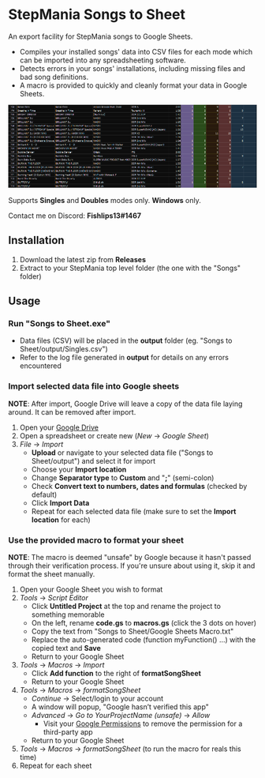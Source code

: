 # StepMania Songs to Sheet

An export facility for StepMania songs to Google Sheets.

* Compiles your installed songs' data into CSV files for each mode which can be imported into any spreadsheeting software.
* Detects errors in your songs' installations, including missing files and bad song definitions.
* A macro is provided to quickly and cleanly format your data in Google Sheets.

![Example image](/songs-to-sheet-example.png)

Supports __Singles__ and __Doubles__ modes only.
__Windows__ only.

Contact me on Discord: __Fishlips13#1467__

## Installation

1. Download the latest zip from __Releases__
2. Extract to your StepMania top level folder (the one with the "Songs" folder)

## Usage

### Run "Songs to Sheet.exe"

* Data files (CSV) will be placed in the __output__ folder (eg. "Songs to Sheet/output/Singles.csv")
* Refer to the log file generated in __output__ for details on any errors encountered

### Import selected data file into Google sheets

__NOTE__: After import, Google Drive will leave a copy of the data file laying around. It can be removed after import.

1. Open your [Google Drive](https://drive.google.com)
2. Open a spreadsheet or create new (_New_ -> _Google Sheet_)
3. _File_ -> _Import_
   * __Upload__ or navigate to your selected data file ("Songs to Sheet/output") and select it for import
   * Choose your __Import location__
   * Change __Separator type__ to __Custom__ and "__;__" (semi-colon)
   * Check __Convert text to numbers, dates and formulas__ (checked by default)
   * Click __Import Data__
   * Repeat for each selected data file (make sure to set the __Import location__ for each)

### Use the provided macro to format your sheet

__NOTE__: The macro is deemed "unsafe" by Google because it hasn't passed through their verification process.
If you're unsure about using it, skip it and format the sheet manually.

1. Open your Google Sheet you wish to format
2. _Tools_ -> _Script Editor_
   * Click __Untitled Project__ at the top and rename the project to something memorable
   * On the left, rename __code.gs__ to __macros.gs__ (click the 3 dots on hover)
   * Copy the text from "Songs to Sheet/Google Sheets Macro.txt"
   * Replace the auto-generated code (function myFunction() ...) with the copied text and __Save__
   * Return to your Google Sheet
3. _Tools_ -> _Macros_ -> _Import_
   * Click __Add function__ to the right of __formatSongSheet__
   * Return to your Google Sheet
4. _Tools_ -> _Macros_ -> _formatSongSheet_
   * _Continue_ -> Select/login to your account
   * A window will popup, "Google hasn’t verified this app"
   * _Advanced_ -> _Go to YourProjectName (unsafe)_ -> _Allow_
      * Visit your [Google Permissions](https://myaccount.google.com/permissions) to remove the permission for a third-party app
   * Return to your Google Sheet
5. _Tools_ -> _Macros_ -> _formatSongSheet_ (to run the macro for reals this time)
6. Repeat for each sheet
